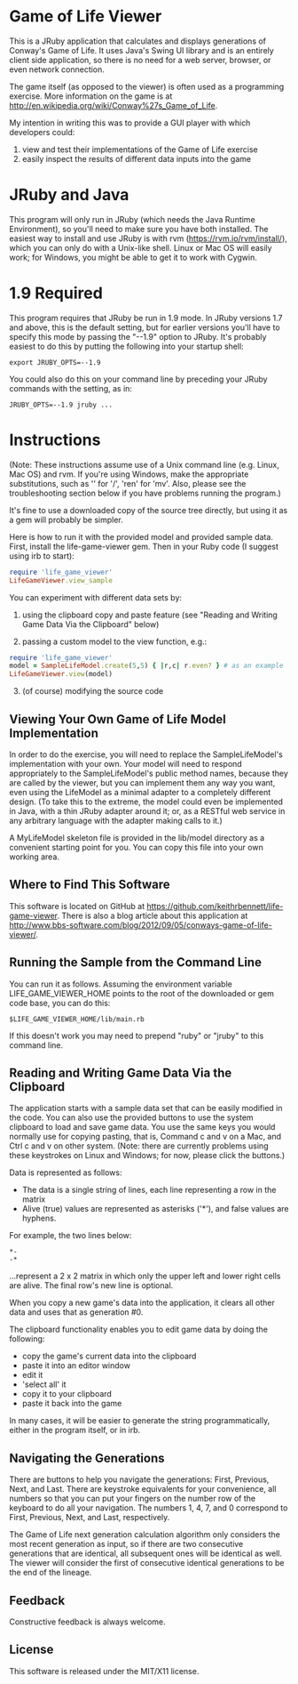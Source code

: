 Game of Life Viewer
===================

This is a JRuby application that calculates and displays generations
of Conway's Game of Life.
It uses Java's Swing UI library and is an entirely client side application,
so there is no need for a web server, browser, or even network connection.

The game itself (as opposed to the viewer) is often used as a programming
exercise.  More information on the game is at
http://en.wikipedia.org/wiki/Conway%27s_Game_of_Life.

My intention in writing this was to provide a GUI player
with which developers could:

<ol>
<li> view and test their implementations of the Game of Life exercise</li>
<li> easily inspect the results of different data inputs into the game</li>
</ol>


JRuby and Java
==============

This program will only run in JRuby (which needs the Java Runtime Environment),
so you'll need to make sure you
have both installed.  The easiest way to install and use JRuby is with rvm
(https://rvm.io/rvm/install/), which you
can only do with a Unix-like shell.  Linux or Mac OS will easily work; for Windows,
you might be able to get it to work with Cygwin.


1.9 Required
============

This program requires that JRuby be run in 1.9 mode.  In JRuby versions 1.7
and above, this is the default setting, but for earlier versions
you'll have to specify this mode by passing the "--1.9" option to JRuby.
It's probably easiest to do this by putting the following into your startup shell:

```
export JRUBY_OPTS=--1.9
```

You could also do this on your command line by preceding your JRuby commands with
the setting, as in:

```
JRUBY_OPTS=--1.9 jruby ...
```


Instructions
============

(Note: These instructions assume use of a Unix command line
(e.g. Linux, Mac OS) and rvm. If you're using Windows,
make the appropriate substitutions, such as '\' for '/', 'ren' for 'mv'.
Also, please see the troubleshooting section below if you have
problems running the program.)

It's fine to use a downloaded copy of the source tree directly,
but using it as a gem will probably be simpler.

Here is how to run it with the provided model and provided sample data.
First, install the life-game-viewer gem.  Then in your
Ruby code (I suggest using irb to start):


```ruby
require 'life_game_viewer'
LifeGameViewer.view_sample
```

You can experiment with different data sets by:

1) using the clipboard copy and paste feature
(see "Reading and Writing Game Data Via the Clipboard" below)

2) passing a custom model to the view function, e.g.:

```ruby
require 'life_game_viewer'
model = SampleLifeModel.create(5,5) { |r,c| r.even? } # as an example
LifeGameViewer.view(model)
```

3) (of course) modifying the source code



Viewing Your Own Game of Life Model Implementation
--------------------------------------------------

In order to do the exercise, you will need to replace the
SampleLifeModel's implementation with your own.  Your model will need to
respond appropriately to the SampleLifeModel's public method names, because
they are called by the viewer, but you can implement them any way you
want, even using the LifeModel as a minimal adapter to a completely
different design. (To take this to the extreme, the model could even
be implemented in Java, with a thin JRuby adapter around it; or, as
a RESTful web service in any arbitrary language with the adapter
making calls to it.)

A MyLifeModel skeleton file is provided in the
lib/model directory as a convenient starting point for you.
You can copy this file into your own working area.


Where to Find This Software
---------------------------

This software is located on GitHub at
https://github.com/keithrbennett/life-game-viewer.
There is also a blog article about this application at
http://www.bbs-software.com/blog/2012/09/05/conways-game-of-life-viewer/.


Running the Sample from the Command Line
----------------------------------------

You can run it as follows.  Assuming the environment variable
LIFE_GAME_VIEWER_HOME points to the root of the downloaded
or gem code base, you can do this:

```
$LIFE_GAME_VIEWER_HOME/lib/main.rb
```

If this doesn't work you may need to prepend "ruby" or "jruby"
to this command line.


Reading and Writing Game Data Via the Clipboard
-----------------------------------------------

The application starts with a sample data set that can be easily modified in the code.
You can also use the provided buttons to use the system clipboard to load and save
game data.  You use the same keys you would normally use for copying pasting,
that is, Command c and v on a Mac, and Ctrl c and v on other system. (Note: there
are currently problems using these keystrokes on Linux and Windows; for now,
please click the buttons.)

Data is represented as follows:

* The data is a single string of lines, each line representing a row in the matrix
* Alive (true) values are represented as asterisks ('*'), and false values are hyphens.

For example, the two lines below:

```
*-
-*
```

...represent a 2 x 2 matrix in which only the upper left and
lower right cells are alive.  The final row's new line is optional.

When you copy a new game's data into the application, it clears all other data and
uses that as generation #0.

The clipboard functionality enables you to edit game data by doing the following:

* copy the game's current data into the clipboard 
* paste it into an editor window
* edit it
* 'select all' it
* copy it to your clipboard
* paste it back into the game

In many cases, it will be easier to generate the string programmatically,
either in the program itself, or in irb.


Navigating the Generations
--------------------------

There are buttons to help you navigate the generations:
First, Previous, Next, and Last.
There are keystroke equivalents for your convenience, all numbers
so that you can put your fingers on the number row of the
keyboard to do all your navigation. The numbers 1, 4, 7, and 0
correspond to First, Previous, Next, and Last, respectively.

The Game of Life next generation calculation algorithm
only considers the most recent generation as input, so
if there are two consecutive generations that are identical,
all subsequent ones will be identical as well.  The viewer will
consider the first of consecutive identical generations to be
the end of the lineage.


Feedback
--------

Constructive feedback is always welcome.


License
-------

This software is released under the MIT/X11 license.
